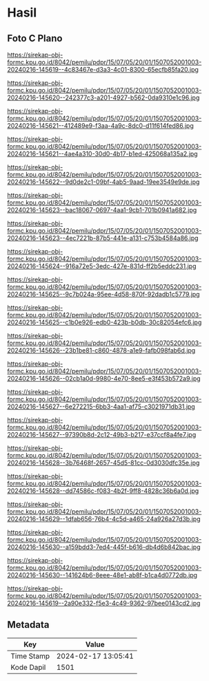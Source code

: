 # Hasil

## Foto C Plano

https://sirekap-obj-formc.kpu.go.id/8042/pemilu/pdpr/15/07/05/20/01/1507052001003-20240216-145619--4c83467e-d3a3-4c01-8300-65ecfb85fa20.jpg

https://sirekap-obj-formc.kpu.go.id/8042/pemilu/pdpr/15/07/05/20/01/1507052001003-20240216-145620--242377c3-a201-4927-b562-0da9310e1c96.jpg

https://sirekap-obj-formc.kpu.go.id/8042/pemilu/pdpr/15/07/05/20/01/1507052001003-20240216-145621--412489e9-f3aa-4a9c-8dc0-d11f614fed86.jpg

https://sirekap-obj-formc.kpu.go.id/8042/pemilu/pdpr/15/07/05/20/01/1507052001003-20240216-145621--4ae4a310-30d0-4b17-b1ed-425068a135a2.jpg

https://sirekap-obj-formc.kpu.go.id/8042/pemilu/pdpr/15/07/05/20/01/1507052001003-20240216-145622--9d0de2c1-09bf-4ab5-9aad-19ee3549e9de.jpg

https://sirekap-obj-formc.kpu.go.id/8042/pemilu/pdpr/15/07/05/20/01/1507052001003-20240216-145623--bac18067-0697-4aa1-9cb1-701b0941a682.jpg

https://sirekap-obj-formc.kpu.go.id/8042/pemilu/pdpr/15/07/05/20/01/1507052001003-20240216-145623--4ec7221b-87b5-441e-a131-c753b4584a86.jpg

https://sirekap-obj-formc.kpu.go.id/8042/pemilu/pdpr/15/07/05/20/01/1507052001003-20240216-145624--916a72e5-3edc-427e-831d-ff2b5eddc231.jpg

https://sirekap-obj-formc.kpu.go.id/8042/pemilu/pdpr/15/07/05/20/01/1507052001003-20240216-145625--9c7b024a-95ee-4d58-870f-92dadb1c5779.jpg

https://sirekap-obj-formc.kpu.go.id/8042/pemilu/pdpr/15/07/05/20/01/1507052001003-20240216-145625--c1b0e926-edb0-423b-b0db-30c82054efc6.jpg

https://sirekap-obj-formc.kpu.go.id/8042/pemilu/pdpr/15/07/05/20/01/1507052001003-20240216-145626--23b1be81-c860-4878-a1e9-fafb098fab6d.jpg

https://sirekap-obj-formc.kpu.go.id/8042/pemilu/pdpr/15/07/05/20/01/1507052001003-20240216-145626--02cb1a0d-9980-4e70-8ee5-e3f453b572a9.jpg

https://sirekap-obj-formc.kpu.go.id/8042/pemilu/pdpr/15/07/05/20/01/1507052001003-20240216-145627--6e272215-6bb3-4aa1-af75-c3021971db31.jpg

https://sirekap-obj-formc.kpu.go.id/8042/pemilu/pdpr/15/07/05/20/01/1507052001003-20240216-145627--97390b8d-2c12-49b3-b217-e37ccf8a4fe7.jpg

https://sirekap-obj-formc.kpu.go.id/8042/pemilu/pdpr/15/07/05/20/01/1507052001003-20240216-145628--3b76468f-2657-45d5-81cc-0d3030dfc35e.jpg

https://sirekap-obj-formc.kpu.go.id/8042/pemilu/pdpr/15/07/05/20/01/1507052001003-20240216-145628--dd74586c-f083-4b2f-9ff8-4828c36b6a0d.jpg

https://sirekap-obj-formc.kpu.go.id/8042/pemilu/pdpr/15/07/05/20/01/1507052001003-20240216-145629--1dfab656-76b4-4c5d-a465-24a926a27d3b.jpg

https://sirekap-obj-formc.kpu.go.id/8042/pemilu/pdpr/15/07/05/20/01/1507052001003-20240216-145630--a159bdd3-7ed4-445f-b616-db4d6b842bac.jpg

https://sirekap-obj-formc.kpu.go.id/8042/pemilu/pdpr/15/07/05/20/01/1507052001003-20240216-145630--141624b6-8eee-48e1-ab8f-b1ca4d0772db.jpg

https://sirekap-obj-formc.kpu.go.id/8042/pemilu/pdpr/15/07/05/20/01/1507052001003-20240216-145619--2a90e332-f5e3-4c49-9362-97bee0143cd2.jpg


## Metadata

| Key        | Value               |
| ---------- | ------------------- |
| Time Stamp | 2024-02-17 13:05:41 |
| Kode Dapil | 1501                |



